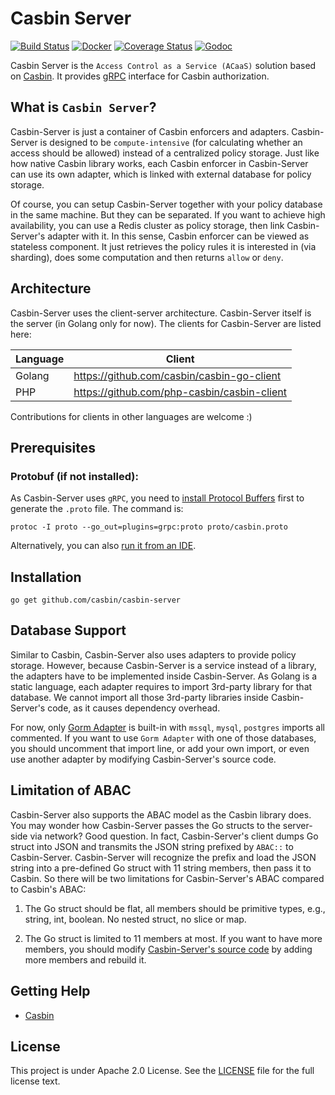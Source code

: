 Casbin Server
====

[![Build Status](https://travis-ci.org/casbin/casbin-server.svg?branch=master)](https://travis-ci.org/casbin/casbin-server)
[![Docker](https://img.shields.io/docker/build/casbin/casbin-server.svg)](https://hub.docker.com/r/casbin/casbin-server/builds/)
[![Coverage Status](https://coveralls.io/repos/github/casbin/casbin-server/badge.svg?branch=master)](https://coveralls.io/github/casbin/casbin-server?branch=master)
[![Godoc](https://godoc.org/github.com/casbin/casbin-server?status.svg)](https://godoc.org/github.com/casbin/casbin-server)

Casbin Server is the ``Access Control as a Service (ACaaS)`` solution based on [Casbin](https://github.com/casbin/casbin). It provides [gRPC](https://grpc.io/) interface for Casbin authorization.

## What is ``Casbin Server``?

Casbin-Server is just a container of Casbin enforcers and adapters. Casbin-Server is designed to be ``compute-intensive`` (for calculating whether an access should be allowed) instead of a centralized policy storage. Just like how native Casbin library works, each Casbin enforcer in Casbin-Server can use its own adapter, which is linked with external database for policy storage.

Of course, you can setup Casbin-Server together with your policy database in the same machine. But they can be separated. If you want to achieve high availability, you can use a Redis cluster as policy storage, then link Casbin-Server's adapter with it. In this sense, Casbin enforcer can be viewed as stateless component. It just retrieves the policy rules it is interested in (via sharding), does some computation and then returns ``allow`` or ``deny``.

## Architecture

Casbin-Server uses the client-server architecture. Casbin-Server itself is the server (in Golang only for now). The clients for Casbin-Server are listed here:

Language | Client
----|----
Golang | https://github.com/casbin/casbin-go-client
PHP | https://github.com/php-casbin/casbin-client

Contributions for clients in other languages are welcome :)

## Prerequisites

### Protobuf (if not installed):

As Casbin-Server uses ``gRPC``, you need to [install Protocol Buffers](https://github.com/golang/protobuf#installation) first to generate the ``.proto`` file. The command is:

```
protoc -I proto --go_out=plugins=grpc:proto proto/casbin.proto
```

Alternatively, you can also [run it from an IDE](https://github.com/casbin/casbin-server/blob/6b46c48c8845dc1b8021f2872be08b8e1a62b092/main.go#L15).

## Installation

    go get github.com/casbin/casbin-server

## Database Support

Similar to Casbin, Casbin-Server also uses adapters to provide policy storage. However, because Casbin-Server is a service instead of a library, the adapters have to be implemented inside Casbin-Server. As Golang is a static language, each adapter requires to import 3rd-party library for that database. We cannot import all those 3rd-party libraries inside Casbin-Server's code, as it causes dependency overhead.

For now, only [Gorm Adapter](https://github.com/casbin/casbin-server/blob/master/server/adapter.go) is built-in with ``mssql``, ``mysql``, ``postgres`` imports all commented. If you want to use ``Gorm Adapter`` with one of those databases, you should uncomment that import line, or add your own import, or even use another adapter by modifying Casbin-Server's source code.

## Limitation of ABAC

Casbin-Server also supports the ABAC model as the Casbin library does. You may wonder how Casbin-Server passes the Go structs to the server-side via network? Good question. In fact, Casbin-Server's client dumps Go struct into JSON and transmits the JSON string prefixed by ``ABAC::`` to Casbin-Server. Casbin-Server will recognize the prefix and load the JSON string into a pre-defined Go struct with 11 string members, then pass it to Casbin. So there will be two limitations for Casbin-Server's ABAC compared to Casbin's ABAC:

1. The Go struct should be flat, all members should be primitive types, e.g., string, int, boolean. No nested struct, no slice or map.

2. The Go struct is limited to 11 members at most. If you want to have more members, you should modify [Casbin-Server's source code](https://github.com/casbin/casbin-server/blob/5e21d10e863c7d8461f951417eb1c63fa00204fb/server/abac.go#L27-L40) by adding more members and rebuild it.

## Getting Help

- [Casbin](https://github.com/casbin/casbin)

## License

This project is under Apache 2.0 License. See the [LICENSE](LICENSE) file for the full license text.

